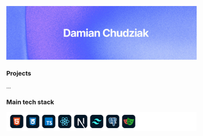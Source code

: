<img src="baner.jpg"></img>
### Projects
...
### Main tech stack
<img style="width:880px" src="stack2.png" />
